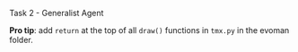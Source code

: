 Task 2 - Generalist Agent

**Pro tip**: add ```return``` at the top of all ```draw()``` functions in ```tmx.py``` in the evoman folder.
